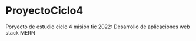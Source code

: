 # ProyectoCiclo4
Poryecto de estudio ciclo 4 misión tic 2022: Desarrollo de aplicaciones web stack MERN
